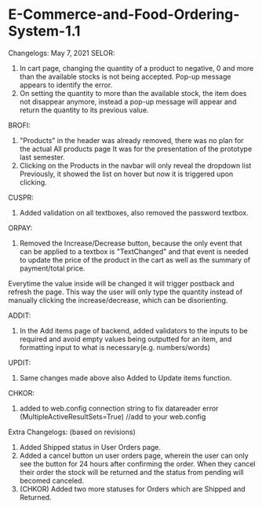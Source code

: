 # E-Commerce-and-Food-Ordering-System-1.1

Changelogs: May 7, 2021
SELOR:
1. In cart page, changing the quantity of a product to negative, 0 and more than the
available stocks is not being accepted. Pop-up message appears to identify the error.
2. On setting the quantity to more than the available stock, the item does not disappear
anymore, instead a pop-up message will appear and return the quantity to its previous value.

BROFI:
1. "Products" in the header was already removed, there was no plan for the actual All products page
It was for the presentation of the prototype last semester.
2. Clicking on the Products in the navbar will only reveal the dropdown list
Previously, it showed the list on hover but now it is triggered upon clicking.

CUSPR:
1. Added validation on all textboxes, also removed the password textbox.

ORPAY:
1. Removed the Increase/Decrease button, because the only event that can be
applied to a textbox is "TextChanged" and that event is needed to update the
price of the product in the cart as well as the summary of payment/total price. 

Everytime the value inside will be changed it will trigger postback and 
refresh the page. This way the user will only type the quantity instead 
of manually clicking the increase/decrease, which can be disorienting.

ADDIT:
1. In the Add items page of backend, added validators to the inputs to be required and avoid
empty values being outputted for an item, and formatting input to what is necessary(e.g. numbers/words)

UPDIT:
1. Same changes made above also Added to Update items function.

CHKOR:
1. added to web.config connection string to fix datareader error (MultipleActiveResultSets=True)
//add to your web.config

Extra Changelogs: (based on revisions)
1. Added Shipped status in User Orders page.
2. Added a cancel button un user orders page, wherein the user can only see the button
for 24 hours after confirming the order. When they cancel their order the stock will be
returned and the status from pending will becomed canceled.
3. (CHKOR) Added two more statuses for Orders which are Shipped and Returned.
